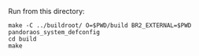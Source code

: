 Run from this directory:
```
make -C ../buildroot/ O=$PWD/build BR2_EXTERNAL=$PWD pandoraos_system_defconfig
cd build
make
```

